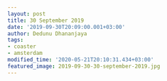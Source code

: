 ```yaml
---
layout: post
title: 30 September 2019
date: '2019-09-30T20:09:00.001+03:00'
author: Dedunu Dhananjaya
tags:
- coaster
- amsterdam
modified_time: '2020-05-21T20:10:31.434+03:00'
featured_image: 2019-09-30-30-september-2019.jpg
---
```

